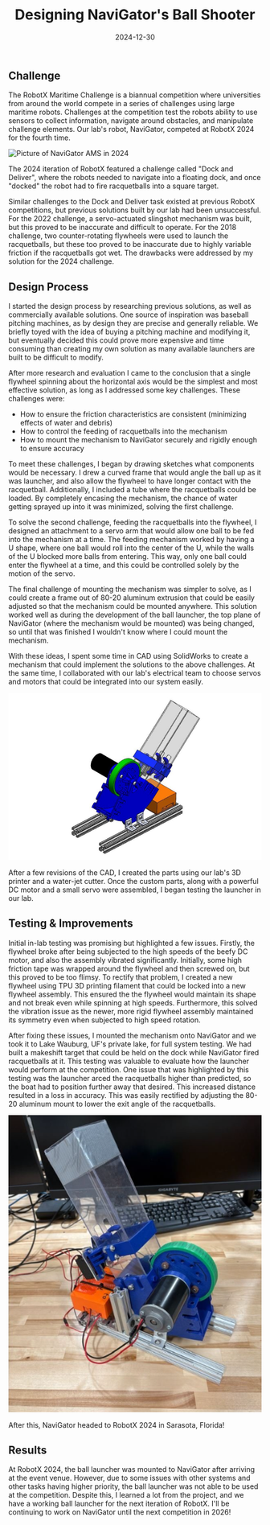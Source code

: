 ﻿---
title: "Designing NaviGator's Ball Shooter"
authors:
  - name: "Adam McAleer"
    profilePic: "members/adam_m.jpeg"
date: "2024-12-30"
---

## Challenge

The RobotX Maritime Challenge is a biannual competition where universities from around the world compete in a series of challenges using large maritime robots. Challenges at the competition test the robots ability to use sensors to collect information, navigate around obstacles, and manipulate challenge elements. Our lab's robot, NaviGator, competed at RobotX 2024 for the fourth time.

![Picture of NaviGator AMS in 2024](../assets/navigator_2024.jpg)

The 2024 iteration of RobotX featured a challenge called "Dock and Deliver", where the robots needed to navigate into a floating dock, and once "docked" the robot had to fire racquetballs into a square target.

Similar challenges to the Dock and Deliver task existed at previous RobotX competitions, but previous solutions built by our lab had been unsuccessful. For the 2022 challenge, a servo-actuated slingshot mechanism was built, but this proved to be inaccurate and difficult to operate. For the 2018 challenge, two counter-rotating flywheels were used to launch the racquetballs, but these too proved to be inaccurate due to highly variable friction if the racquetballs got wet. The drawbacks were addressed by my solution for the 2024 challenge.

## Design Process

I started the design process by researching previous solutions, as well as commercially available solutions. One source of inspiration was baseball pitching machines, as by design they are precise and generally reliable. We briefly toyed with the idea of buying a pitching machine and modifying it, but eventually decided this could prove more expensive and time consuming than creating my own solution as many available launchers are built to be difficult to modify.

After more research and evaluation I came to the conclusion that a single flywheel spinning about the horizontal axis would be the simplest and most effective solution, as long as I addressed some key challenges. These challenges were:

- How to ensure the friction characteristics are consistent (minimizing effects of water and debris)
- How to control the feeding of racquetballs into the mechanism
- How to mount the mechanism to NaviGator securely and rigidly enough to ensure accuracy

To meet these challenges, I began by drawing sketches what components would be necessary. I drew a curved frame that would angle the ball up as it was launcher, and also allow the flywheel to have longer contact with the racquetball. Additionally, I included a tube where the racquetballs could be loaded. By completely encasing the mechanism, the chance of water getting sprayed up into it was minimized, solving the first challenge.

To solve the second challenge, feeding the racquetballs into the flywheel, I designed an attachment to a servo arm that would allow one ball to be fed into the mechanism at a time. The feeding mechanism worked by having a U shape, where one ball would roll into the center of the U, while the walls of the U blocked more balls from entering. This way, only one ball could enter the flywheel at a time, and this could be controlled solely by the motion of the servo.

The final challenge of mounting the mechanism was simpler to solve, as I could create a frame out of 80-20 aluminum extrusion that could be easily adjusted so that the mechanism could be mounted anywhere. This solution worked well as during the development of the ball launcher, the top plane of NaviGator (where the mechanism would be mounted) was being changed, so until that was finished I wouldn't know where I could mount the mechanism.

With these ideas, I spent some time in CAD using SolidWorks to create a mechanism that could implement the solutions to the above challenges. At the same time, I collaborated with our lab's electrical team to choose servos and motors that could be integrated into our system easily.

![CAD of the ball launcher](../assets/blog/launcher_cad.png)

After a few revisions of the CAD, I created the parts using our lab's 3D printer and a water-jet cutter. Once the custom parts, along with a powerful DC motor and a small servo were assembled, I began testing the launcher in our lab.

## Testing & Improvements

Initial in-lab testing was promising but highlighted a few issues. Firstly, the flywheel broke after being subjected to the high speeds of the beefy DC motor, and also the assembly vibrated significantly. Initially, some high friction tape was wrapped around the flywheel and then screwed on, but this proved to be too flimsy. To rectify that problem, I created a new flywheel using TPU 3D printing filament that could be locked into a new flywheel assembly. This ensured the the flywheel would maintain its shape and not break even while spinning at high speeds. Furthermore, this solved the vibration issue as the newer, more rigid flywheel assembly maintained its symmetry even when subjected to high speed rotation.

After fixing these issues, I mounted the mechanism onto NaviGator and we took it to Lake Wauburg, UF's private lake, for full system testing. We had built a makeshift target that could be held on the dock while NaviGator fired racquetballs at it. This testing was valuable to evaluate how the launcher would perform at the competition. One issue that was highlighted by this testing was the launcher arced the racquetballs higher than predicted, so the boat had to position further away that desired. This increased distance resulted in a loss in accuracy. This was easily rectified by adjusting the 80-20 aluminum mount to lower the exit angle of the racquetballs.

![Real picture of ball launcher](../assets/blog/launcher_real.png)

After this, NaviGator headed to RobotX 2024 in Sarasota, Florida!

## Results

At RobotX 2024, the ball launcher was mounted to NaviGator after arriving at the event venue. However, due to some issues with other systems and other tasks having higher priority, the ball launcher was not able to be used at the competition. Despite this, I learned a lot from the project, and we have a working ball launcher for the next iteration of RobotX. I'll be continuing to work on NaviGator until the next competition in 2026!
